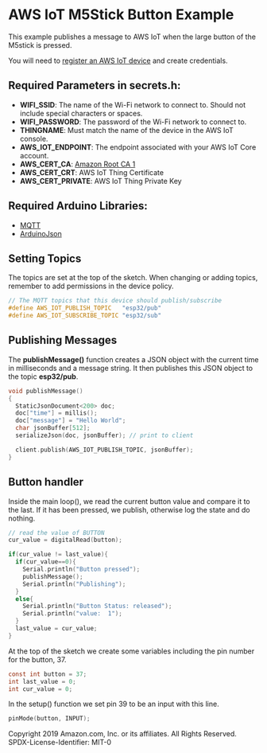 # AWS IoT M5Stick Button Example

This example publishes a message to AWS IoT when the large button of the M5stick is pressed.  

You will need to [register an AWS IoT device](https://docs.aws.amazon.com/iot/latest/developerguide/register-device.html) and create credentials.

## Required Parameters in secrets.h:

- **WIFI_SSID**: The name of the Wi-Fi network to connect to. Should not include special characters or spaces.
- **WIFI_PASSWORD**: The password of the Wi-Fi network to connect to.
- **THINGNAME**: Must match the name of the device in the AWS IoT console.
- **AWS_IOT_ENDPOINT**: The endpoint associated with your AWS IoT Core account.
- **AWS_CERT_CA**: [Amazon Root CA 1](https://www.amazontrust.com/repository/AmazonRootCA1.pem)  
- **AWS_CERT_CRT**: AWS IoT Thing Certificate
- **AWS_CERT_PRIVATE**: AWS IoT Thing Private Key

## Required Arduino Libraries:

- [MQTT](https://github.com/256dpi/arduino-mqtt)
- [ArduinoJson](https://arduinojson.org/)


## Setting Topics

The topics are set at the top of the sketch. When changing or adding topics, remember to add permissions in the device policy.

```c
// The MQTT topics that this device should publish/subscribe
#define AWS_IOT_PUBLISH_TOPIC   "esp32/pub"
#define AWS_IOT_SUBSCRIBE_TOPIC "esp32/sub"
```

## Publishing Messages

The **publishMessage()** function creates a JSON object with the current time in milliseconds and a message string. It then publishes this JSON object to the topic **esp32/pub**.

```c
void publishMessage()
{
  StaticJsonDocument<200> doc;
  doc["time"] = millis();
  doc["message"] = "Hello World";
  char jsonBuffer[512];
  serializeJson(doc, jsonBuffer); // print to client

  client.publish(AWS_IOT_PUBLISH_TOPIC, jsonBuffer);
}
```

## Button handler

Inside the main loop(), we read the current button value and compare it to the last. If it has been pressed, we publish, otherwise log the state and do nothing.

```c
// read the value of BUTTON
cur_value = digitalRead(button);

if(cur_value != last_value){
  if(cur_value==0){
    Serial.println("Button pressed");
    publishMessage();
    Serial.println("Publishing");
  }
  else{
    Serial.println("Button Status: released");
    Serial.println("value:  1");
  }
  last_value = cur_value;
}
```

At the top of the sketch we create some variables including the pin number for the button, 37.

```c
const int button = 37;
int last_value = 0;
int cur_value = 0;
```

In the setup() function we set pin 39 to be an input with this line.

```c
pinMode(button, INPUT);
```

Copyright 2019 Amazon.com, Inc. or its affiliates. All Rights Reserved. SPDX-License-Identifier: MIT-0
